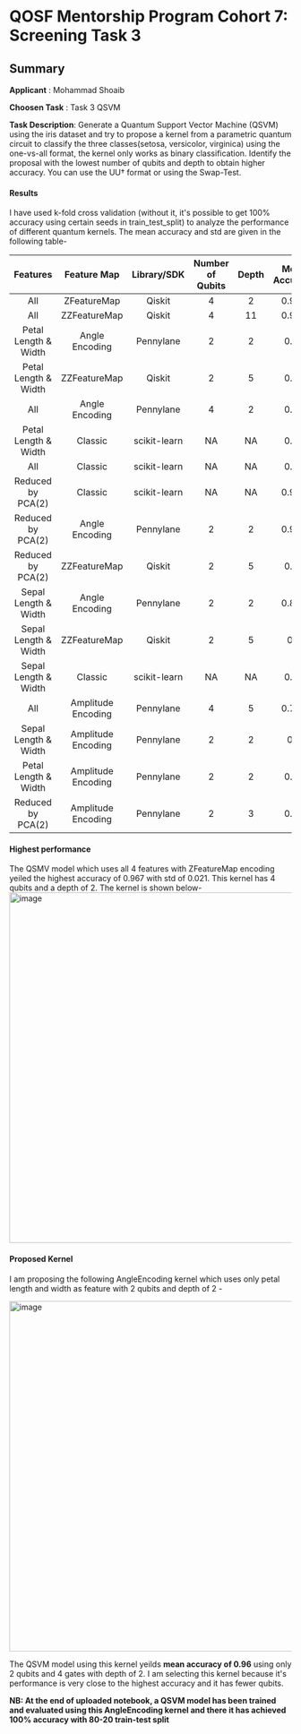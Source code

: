 # QOSF Mentorship Program Cohort 7: Screening Task 3

## Summary

**Applicant** : Mohammad Shoaib

**Choosen Task** : Task 3 QSVM


**Task Description**:
Generate a Quantum Support Vector Machine (QSVM) using the iris dataset and try to propose a kernel from a parametric quantum circuit to classify the three classes(setosa, versicolor, virginica) using the one-vs-all format, the kernel only works as binary classification. Identify the proposal with the lowest number of qubits and depth to obtain higher accuracy. You can use the UU† format or using the Swap-Test.

#### **Results**
I have used k-fold cross validation (without it, it's possible to get 100% accuracy using certain seeds in train_test_split) to analyze the performance of different quantum kernels. The mean accuracy and std are given in the following table-

| Features | Feature Map | Library/SDK | Number of Qubits | Depth | Mean Accuracy | STD |
| :---: | :---: | :---: | :---: | :---: | :---: | :---: | 
| All | ZFeatureMap | Qiskit | 4 | 2 | 0.967 | 0.021|
| All | ZZFeatureMap | Qiskit | 4 | 11 | 0.967 | 0.021|
| Petal Length & Width | Angle Encoding | Pennylane | 2 | 2 | 0.96 | 0.025|
| Petal Length & Width | ZZFeatureMap | Qiskit | 2 | 5 | 0.96 | 0.025|
| All | Angle Encoding | Pennylane | 4 | 2 | 0.96 | 0.025|
| Petal Length & Width | Classic | scikit-learn | NA | NA | 0.96 | 0.044|
| All | Classic | scikit-learn | NA | NA | 0.96 | 0.061|
| Reduced by PCA(2) | Classic | scikit-learn | NA | NA | 0.953 | 0.043|
| Reduced by PCA(2) | Angle Encoding | Pennylane | 2 | 2 | 0.927 | 0.033|
| Reduced by PCA(2) | ZZFeatureMap | Qiskit | 2 | 5 | 0.92 | 0.034|
| Sepal Length & Width | Angle Encoding | Pennylane | 2 | 2 | 0.807 | 0.074|
| Sepal Length & Width | ZZFeatureMap | Qiskit | 2 | 5 | 0.8 | 0.047|
| Sepal Length & Width | Classic | scikit-learn | NA | NA | 0.78 | 0.085|
| All | Amplitude Encoding | Pennylane | 4 | 5 | 0.773 | 0.102|
| Sepal Length & Width | Amplitude Encoding | Pennylane | 2 | 2 | 0.7 | 0.047|
| Petal Length & Width | Amplitude Encoding | Pennylane | 2 | 2 | 0.64 | 0.053|
| Reduced by PCA(2) | Amplitude Encoding | Pennylane | 2 | 3 | 0.58 | 0.098|


#### **Highest performance**

The QSMV model which uses all 4 features with ZFeatureMap encoding yeiled the highest accuracy of 0.967 with std of 0.021. This kernel has 4 qubits and a depth of 2. The kernel is shown below- 
<img width="626" alt="image" src="https://user-images.githubusercontent.com/40586752/221820893-033cd664-2be5-4061-a939-4beb9d3de834.png">

#### **Proposed Kernel**

I am proposing the following AngleEncoding kernel which uses only petal length and width as feature with 2 qubits and depth of 2 - 

<img width="626" alt="image" src="https://user-images.githubusercontent.com/40586752/221821309-01468233-002a-42b0-8517-25847b947178.png">

The QSVM model using this kernel yeilds  **mean accuracy of 0.96** using only 2 qubits and 4 gates with depth of 2. I am selecting this kernel because it's performance is very close to the highest accuracy and it has fewer qubits. 


**NB: At the end of uploaded notebook, a QSVM model has been trained and evaluated using this AngleEncoding kernel and there it has achieved 100% accuracy with 80-20 train-test split**
